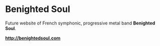 # Benighted Soul

Future website of French symphonic, progressive metal band **Benighted Soul**.

**http://benightedsoul.com**

